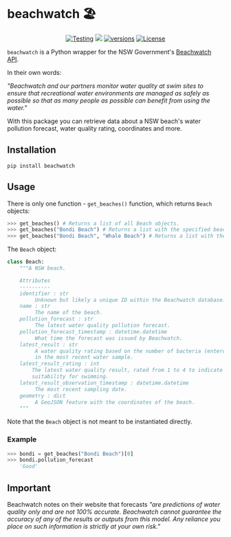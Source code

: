 # beachwatch 🏖️

<p align="center">
    <a href="https://github.com/ben-n93/beachwatch/actions/workflows/tests.yml/badge.svg"><img src="https://github.com/ben-n93/beachwatch/actions/workflows/tests.yml/badge.svg"           alt="Testing"></a>
    <a href="https://codecov.io/gh/ben-n93/beachwatch"><img src="https://codecov.io/gh/ben-n93/beachwatch/graph/badge.svg?token=XUMK0D4J9X"/></a>
    <a href="https://pypi.org/project/beachwatch/"><img src="https://img.shields.io/pypi/pyversions/beachwatch" alt="versions"></a>
    <a href="https://github.com/ben-n93/beachwatch/blob/main/LICENSE"><img src="https://img.shields.io/pypi/l/beachwatch" alt="License"></a>
</p>

`beachwatch` is a Python wrapper for the NSW Government's [Beachwatch API](https://beachwatch.nsw.gov.au/waterMonitoring/beachwatchDataFeeds).

In their own words:

*"Beachwatch and our partners monitor water quality at swim sites to ensure that recreational water environments are managed as safely as possible so that as many people as possible can benefit from using the water."*

With this package you can retrieve data about a NSW beach's water pollution forecast, water quality rating, coordinates and more.

## Installation

```
pip install beachwatch
```

## Usage

There is only one function - `get_beaches()` function, which returns `Beach` objects:

```py
>>> get_beaches() # Returns a list of all Beach objects.
>>> get_beaches("Bondi Beach") # Returns a list with the specified beach.
>>> get_beaches("Bondi Beach", "Whale Beach") # Returns a list with the specifies beaches.
```

The `Beach` object:
``` py
class Beach:
    """A NSW beach.

    Attributes
    ----------
    identifier : str
         Unknown but likely a unique ID within the Beachwatch database.
    name : str
         The name of the beach.
    pollution_forecast : str
         The latest water quality pollution forecast.
    pollution_forecast_timestamp : datetime.datetime
         What time the forecast was issued by Beachwatch.
    latest_result : str
         A water quality rating based on the number of bacteria (enterococci)
         in the most recent water sample.
    latest_result_rating : int
        The latest water quality result, rated from 1 to 4 to indicate
        suitability for swimming.
    latest_result_observation_timestamp : datetime.datetime
         The most recent sampling date.
    geometry : dict
         A GeoJSON feature with the coordinates of the beach.
    """
```

Note that the `Beach` object is not meant to be instantiated directly.

### Example
``` py
>>> bondi = get_beaches("Bondi Beach")[0]
>>> bondi.pollution_forecast
    'Good'
```
## Important 

Beachwatch notes on their website that forecasts *"are predictions of water quality only and are not 100% accurate.
Beachwatch cannot guarantee the accuracy of any of the results or outputs from this model. Any reliance you place on such information is strictly at your own risk."*
